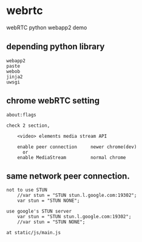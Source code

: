 webrtc
======

webRTC python webapp2 demo


## depending python library ##

    webapp2
    paste
    webob
    jinja2
    uwsgi

## chrome webRTC setting ##
    about:flags

    check 2 section,

        <video> elements media stream API

        enable peer connection     newer chrome(dev)
          or
        enable MediaStream         normal chrome


            
## same network peer connection. ##
    not to use STUN
        //var stun = "STUN stun.l.google.com:19302";
        var stun = "STUN NONE";

    use google's STUN server
        var stun = "STUN stun.l.google.com:19302";
        //var stun = "STUN NONE";

    at static/js/main.js
